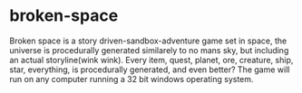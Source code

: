 # broken-space
Broken space is a story driven-sandbox-adventure game set in space, the universe is procedurally generated similarely to no mans sky, but including an actual storyline(wink wink). Every item, quest, planet, ore, creature, ship, star, everything, is procedurally generated, and even better? The game will run on any computer running a 32 bit windows operating system.

